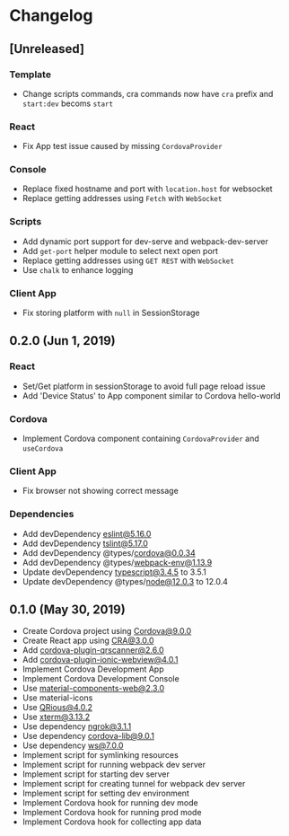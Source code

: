# Changelog

## [Unreleased]

### Template

- Change scripts commands, cra commands now have `cra` prefix and `start:dev` becoms `start`

### React

- Fix App test issue caused by missing `CordovaProvider`

### Console

- Replace fixed hostname and port with `location.host` for websocket
- Replace getting addresses using `Fetch` with `WebSocket`

### Scripts

- Add dynamic port support for dev-serve and webpack-dev-server
- Add `get-port` helper module to select next open port
- Replace getting addresses using `GET REST` with `WebSocket`
- Use `chalk` to enhance logging

### Client App

- Fix storing platform with `null` in SessionStorage

## 0.2.0 (Jun 1, 2019)

### React

- Set/Get platform in sessionStorage to avoid full page reload issue
- Add 'Device Status' to App component similar to Cordova hello-world

### Cordova

- Implement Cordova component containing `CordovaProvider` and `useCordova`

### Client App

- Fix browser not showing correct message

### Dependencies

- Add devDependency eslint@5.16.0
- Add devDependency tslint@5.17.0
- Add devDependency @types/cordova@0.0.34
- Add devDependency @types/webpack-env@1.13.9
- Update devDependency typescript@3.4.5 to 3.5.1
- Update devDependency @types/node@12.0.3 to 12.0.4

## 0.1.0 (May 30, 2019)

- Create Cordova project using Cordova@9.0.0
- Create React app using CRA@3.0.0
- Add cordova-plugin-qrscanner@2.6.0
- Add cordova-plugin-ionic-webview@4.0.1
- Implement Cordova Development App
- Implement Cordova Development Console
- Use material-components-web@2.3.0
- Use material-icons
- Use QRious@4.0.2
- Use xterm@3.13.2
- Use dependency ngrok@3.1.1
- Use dependency cordova-lib@9.0.1
- Use dependency ws@7.0.0
- Implement script for symlinking resources
- Implement script for running webpack dev server
- Implement script for starting dev server
- Implement script for creating tunnel for webpack dev server
- Implement script for setting dev environment
- Implement Cordova hook for running dev mode
- Implement Cordova hook for running prod mode
- Implement Cordova hook for collecting app data